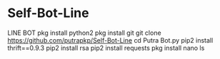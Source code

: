 # Self-Bot-Line
LINE BOT
pkg install python2
pkg install git
git clone https://github.com/putrapkp/Self-Bot-Line
cd Putra Bot.py
pip2 install thrift==0.9.3
pip2 install rsa
pip2 install requests
pkg install nano
ls
